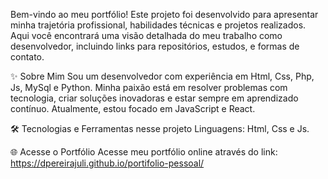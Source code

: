 Bem-vindo ao meu portfólio!
Este projeto foi desenvolvido para apresentar minha trajetória profissional, habilidades técnicas e projetos realizados. 
Aqui você encontrará uma visão detalhada do meu trabalho como desenvolvedor, incluindo links para repositórios, estudos, e formas de contato.

✨ Sobre Mim
Sou um desenvolvedor com experiência em Html, Css, Php, Js, MySql e Python. Minha paixão está em resolver problemas com tecnologia, criar soluções inovadoras e estar sempre em aprendizado contínuo.
Atualmente, estou focado em JavaScript e React.


🛠️ Tecnologias e Ferramentas nesse projeto
Linguagens: Html, Css e Js.


🌐 Acesse o Portfólio
Acesse meu portfólio online através do link: https://dpereirajuli.github.io/portifolio-pessoal/
